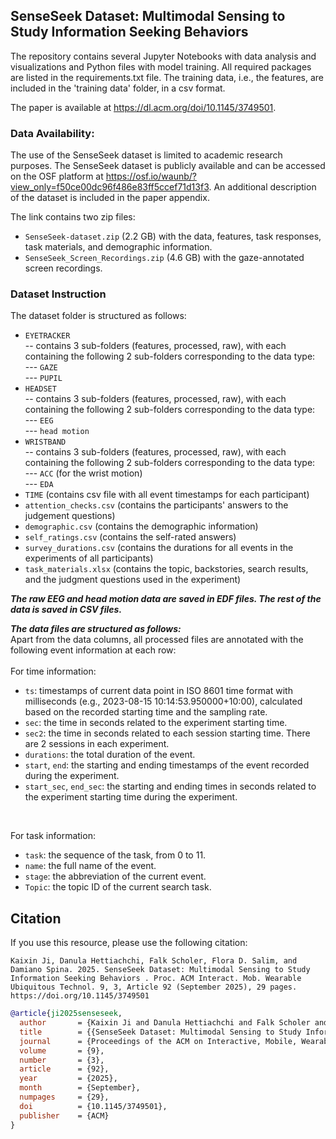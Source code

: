 ## SenseSeek Dataset: Multimodal Sensing to Study Information Seeking Behaviors

The repository contains several Jupyter Notebooks with data analysis and visualizations and Python files with model training. All required packages are listed in the requirements.txt file. The training data, i.e., the features, are included in the 'training data' folder, in a csv format. 

The paper is available at https://dl.acm.org/doi/10.1145/3749501. 

### Data Availability:
The use of the SenseSeek dataset is limited to academic research purposes. The SenseSeek dataset is publicly available and can be accessed on the OSF platform at https://osf.io/waunb/?view_only=f50ce00dc96f486e83ff5ccef71d13f3. An additional description of the dataset is included in the paper appendix. 

The link contains two zip files:
  - `SenseSeek-dataset.zip` (2.2 GB) with the data, features, task responses, task materials, and demographic information.
  - `SenseSeek_Screen_Recordings.zip` (4.6 GB) with the gaze-annotated screen recordings.

### Dataset Instruction
The dataset folder is structured as follows:<br />
- `EYETRACKER`<br />
  -- contains 3 sub-folders (features, processed, raw), with each containing the following 2 sub-folders corresponding to the data type:<br />
      --- `GAZE`<br />
      --- `PUPIL`<br />
- `HEADSET`<br />
  -- contains 3 sub-folders (features, processed, raw), with each containing the following 2 sub-folders corresponding to the data type:<br />
      --- `EEG`<br />
      --- `head motion`<br />
- `WRISTBAND`<br />
  -- contains 3 sub-folders (features, processed, raw), with each containing the following 2 sub-folders corresponding to the data type:<br />
      --- `ACC` (for the wrist motion)<br />
      --- `EDA`<br />
- `TIME` (contains csv file with all event timestamps for each participant)<br />
- `attention_checks.csv` (contains the participants' answers to the judgement questions)<br />
- `demographic.csv` (contains the demographic information)<br />
- `self_ratings.csv` (contains the self-rated answers)<br />
- `survey_durations.csv` (contains the durations for all events in the experiments of all participants) <br />
- `task_materials.xlsx` (contains the topic, backstories, search results, and the judgment questions used in the experiment)<br />

***The raw EEG and head motion data are saved in EDF files. The rest of the data is saved in CSV files.***

***The data files are structured as follows:*** <br />
Apart from the data columns, all processed files are annotated with the following event information at each row:<br />
<br/>
For time information:<br />
  - `ts`: timestamps of current data point in ISO 8601 time format with milliseconds (e.g., 2023-08-15 10:14:53.950000+10:00), calculated based on the recorded starting time and the sampling rate.
  - `sec`: the time in seconds related to the experiment starting time.
  - `sec2`: the time in seconds related to each session starting time. There are 2 sessions in each experiment. 
  - `durations`: the total duration of the event.
  - `start`, `end`: the starting and ending timestamps of the event recorded during the experiment.
  - `start_sec`, `end_sec`: the starting and ending times in seconds related to the experiment starting time during the experiment.
<br />

For task information: <br />
  - `task`: the sequence of the task, from 0 to 11. 
  - `name`: the full name of the event.
  - `stage`: the abbreviation of the current event.
  - `Topic`: the topic ID of the current search task.

## Citation

If you use this resource, please use the following citation:

`Kaixin Ji, Danula Hettiachchi, Falk Scholer, Flora D. Salim, and Damiano Spina. 2025. SenseSeek Dataset: Multimodal Sensing to
Study Information Seeking Behaviors . Proc. ACM Interact. Mob. Wearable Ubiquitous Technol. 9, 3, Article 92 (September 2025),
29 pages. https://doi.org/10.1145/3749501`

```bibtex
@article{ji2025senseseek,
  author       = {Kaixin Ji and Danula Hettiachchi and Falk Scholer and Flora D. Salim and Damiano Spina},
  title        = {{SenseSeek Dataset: Multimodal Sensing to Study Information Seeking Behaviors}},
  journal      = {Proceedings of the ACM on Interactive, Mobile, Wearable and Ubiquitous Technologies},
  volume       = {9},
  number       = {3},
  article      = {92},
  year         = {2025},
  month        = {September},
  numpages     = {29},
  doi          = {10.1145/3749501},
  publisher    = {ACM}
}
```


